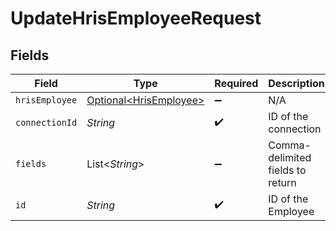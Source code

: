 # UpdateHrisEmployeeRequest


## Fields

| Field                                                          | Type                                                           | Required                                                       | Description                                                    |
| -------------------------------------------------------------- | -------------------------------------------------------------- | -------------------------------------------------------------- | -------------------------------------------------------------- |
| `hrisEmployee`                                                 | [Optional\<HrisEmployee>](../../models/shared/HrisEmployee.md) | :heavy_minus_sign:                                             | N/A                                                            |
| `connectionId`                                                 | *String*                                                       | :heavy_check_mark:                                             | ID of the connection                                           |
| `fields`                                                       | List\<*String*>                                                | :heavy_minus_sign:                                             | Comma-delimited fields to return                               |
| `id`                                                           | *String*                                                       | :heavy_check_mark:                                             | ID of the Employee                                             |